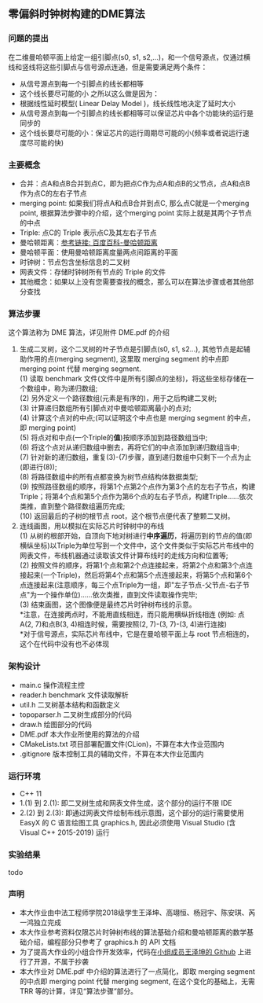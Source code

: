 零偏斜时钟树构建的DME算法
---
### 问题的提出
在二维曼哈顿平面上给定一组引脚点(s0, s1, s2,...)，和一个信号源点，仅通过横线和竖线将这些引脚点与信号源点连通，但是需要满足两个条件：
- 从信号源点到每一个引脚点的线长都相等
- 这个线长要尽可能的小
之所以这么做是因为：
- 根据线性延时模型( Linear Delay Model )，线长线性地决定了延时大小
- 从信号源点到每一个引脚点的线长都相等可以保证芯片中各个功能块的运行是同步的
- 这个线长要尽可能的小：保证芯片的运行周期尽可能的小(频率或者说运行速度尽可能的快)

### 主要概念
- 合并：点A和点B合并到点C，即为把点C作为点A和点B的父节点，点A和点B作为点C的左右子节点
- merging point: 如果我们将点A和点B合并到点C, 那么点C就是一个merging point, 根据算法步骤中的介绍，这个merging point 实际上就是其两个子节点的中点
- Triple: 点C的 Triple 表示点C及其左右子节点
- 曼哈顿距离：[参考链接: 百度百科-曼哈顿距离](https://baike.baidu.com/item/%E6%9B%BC%E5%93%88%E9%A1%BF%E8%B7%9D%E7%A6%BB/743092?fr=aladdin)
- 曼哈顿平面：使用曼哈顿距离度量两点间距离的平面
- 时钟树：节点包含坐标信息的二叉树
- 网表文件：存储时钟树所有节点的 Triple 的文件
- 其他概念：如果以上没有您需要查找的概念，那么可以在算法步骤或者其他部分查找

### 算法步骤
这个算法称为 DME 算法，详见附件 DME.pdf 的介绍
1. 生成二叉树，这个二叉树的叶子节点是引脚点(s0, s1, s2...), 其他节点是起辅助作用的点(merging segment), 这里取 merging segment 的中点即 merging point 代替 merging segment.<br>
(1) 读取 benchmark 文件(文件中是所有引脚点的坐标)，将这些坐标存储在一个数组中，称为递归数组;<br>
(2) 另外定义一个路径数组(元素是有序的)，用于之后构建二叉树;<br>
(3) 计算递归数组所有引脚点对中曼哈顿距离最小的点对;<br>
(4) 计算这个点对的中点;(可以证明这个中点也是 merging segment 的中点，即 merging point)<br>
(5) 将点对和中点(一个Triple的**值**)按顺序添加到路径数组当中;<br>
(6) 将这个点对从递归数组中删去，再将它们的中点添加到递归数组当中;<br>
(7) 针对新的递归数组，重复(3)-(7)步骤，直到递归数组中只剩下一个点为止(即进行(8));<br>
(8) 将路径数组中的所有点都变换为树节点结构体数据类型;<br>
(9) 按照路径数组的顺序，将第1个点第2个点作为第3个点的左右子节点，构建Triple；将第4个点和第5个点作为第6个点的左右子节点，构建Triple......依次类推，直到整个路径数组遍历完成;<br>
(10) 返回最后的子树的根节点 root，这个根节点便代表了整颗二叉树。<br>
2. 连线画图，用以模拟在实际芯片时钟树中的布线<br>
(1) 从树的根部开始，自顶向下地对树进行**中序遍历**，将遍历到的节点的值(即横纵坐标)以Triple为单位写到一个文件中，这个文件类似于实际芯片布线中的网表文件，布线机器通过读取该文件计算布线时的走线方向和位置等;<br>
(2) 按照文件的顺序，将第1个点和第2个点连接起来，将第2个点和第3个点连接起来(一个Triple)，然后将第4个点和第5个点连接起来，将第5个点和第6个点连接起来(注意顺序，每三个点Triple为一组，即"左子节点-父节点-右子节点"为一个操作单位)......依次类推，直到文件读取操作完毕;<br>
(3) 结束画图，这个图像便是最终芯片时钟树布线的示意。<br>
*注意，在连接两点时，不能用直线相连，而只能用横纵折线相连 (例如: 点A(2, 7)和点B(3, 4)相连时候，需要按照(2, 7)-(3, 7)-(3, 4)进行连接)<br>
*对于信号源点，实际芯片布线中，它是在曼哈顿平面上与 root 节点相连的，这个在代码中没有也不必体现

### 架构设计
- main.c 操作流程主控 
- reader.h benchmark 文件读取解析
- util.h 二叉树基本结构和函数定义
- topoparser.h 二叉树生成部分的代码
- draw.h 绘图部分的代码
- DME.pdf 本大作业所使用的算法的介绍
- CMakeLists.txt 项目部署配置文件(CLion)，不算在本大作业范围内
- .gitignore 版本控制工具的辅助文件，不算在本大作业范围内


### 运行环境
- C++ 11
- 1.(1) 到 2.(1): 即二叉树生成和网表文件生成，这个部分的运行不限 IDE
- 2.(2) 到 2.(3): 即通过网表文件绘制布线示意图，这个部分的运行需要使用 EasyX 的 C 语言绘图工具 graphics.h, 因此必须使用 Visual Studio (含 Visual C++ 2015-2019) 运行

### 实验结果
todo

### 声明
- 本大作业由中法工程师学院2018级学生王泽坤、高翊恒、杨冠宇、陈安琪、芮一鸿独立完成
- 本大作业参考资料仅限芯片时钟树布线的算法基础介绍和曼哈顿距离的数学基础介绍，编程部分只参考了 graphics.h 的 API 文档
- 为了提高大作业的小组合作开发效率，代码在[小组成员王泽坤的 Github](https://github.com/ZenMoore/ZST-DME) 上进行了开源，不属于抄袭
- 本大作业对 DME.pdf 中介绍的算法进行了一点简化，即取 merging segment 的中点即 merging point 代替 merging segment, 在这个变化的基础上，无需 TRR 等的计算，详见“算法步骤”部分。